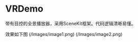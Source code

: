 # VRDemo
带有目控的全景播放器，采用SceneKit框架。代码逻辑清晰易懂。

效果如下图
![]()(/Images/image1.png)
![]()(/Images/image2.png)
